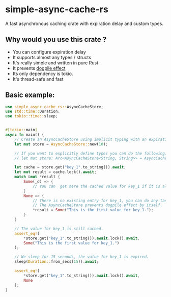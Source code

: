 # simple-async-cache-rs

A fast asynchronous caching crate with expiration delay and custom types.

## Why would you use this crate ?
* You can configure expiration delay
* It supports almost any types / structs
* It's really simple and written in pure Rust
* It prevents [dogpile effect](https://www.sobstel.org/blog/preventing-dogpile-effect/)
* Its only dependency is tokio.
* It's thread-safe and fast

## Basic example:
```rs
use simple_async_cache_rs::AsyncCacheStore;
use std::time::Duration;
use tokio::time::sleep;


#[tokio::main]
async fn main() {
    // Create an AsyncCacheStore using implicit typing with an expiration delay of 10 seconds.
    let mut store = AsyncCacheStore::new(10);

    // If you want to explicitly define types you can do the following:
    // let mut store: Arc<AsyncCacheStore<String, String>> = AsyncCacheStore::new(60);

    let cache = store.get("key_1".to_string()).await;
    let mut result = cache.lock().await;
    match &mut *result {
        Some(_d) => {
            // You can  get here the cached value for key_1 if it is already available.
        }
        None => {
            // There is no existing entry for key_1, you can do any task to get the value.
            // The AsyncCacheStore prevents dogpile effect by itself.
            *result = Some("This is the first value for key_1.");
        }
    }

    // The value for key_1 is still cached.
    assert_eq!(
        *store.get("key_1".to_string()).await.lock().await,
        Some("This is the first value for key_1.")
    );

    // We sleep for 15 seconds, the value for key_1 is expired.
    sleep(Duration::from_secs(15)).await;

    assert_eq!(
        *store.get("key_1".to_string()).await.lock().await,
        None
    );
}
```


